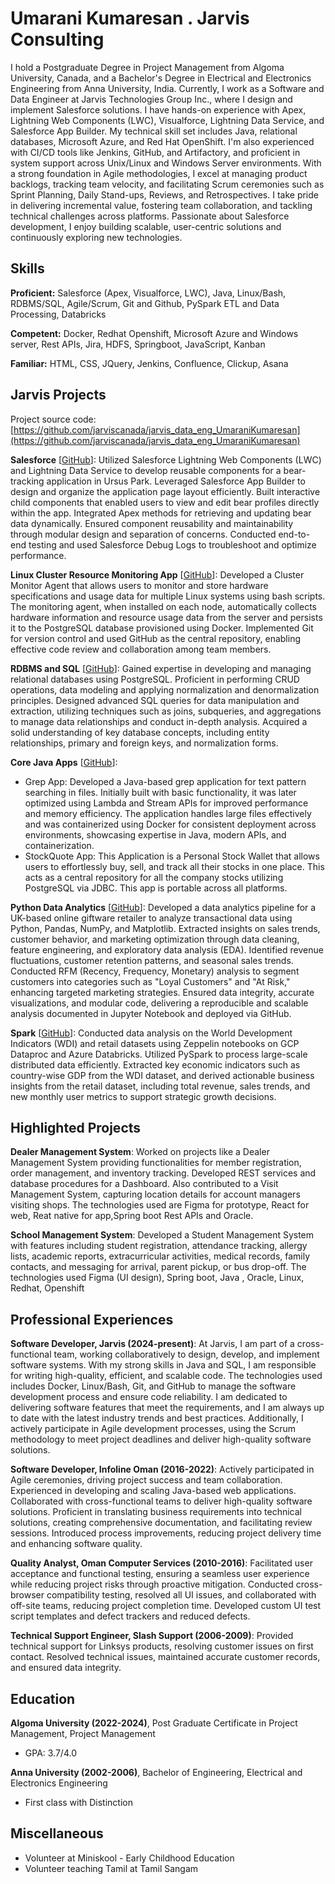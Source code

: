 # Umarani Kumaresan . Jarvis Consulting

I hold a Postgraduate Degree in Project Management from Algoma University, Canada, and a Bachelor's Degree in Electrical and Electronics Engineering from Anna University, India. Currently, I work as a Software and Data Engineer at Jarvis Technologies Group Inc., where I design and implement Salesforce solutions. I have hands-on experience with Apex, Lightning Web Components (LWC), Visualforce, Lightning Data Service, and Salesforce App Builder. My technical skill set includes Java, relational databases, Microsoft Azure, and Red Hat OpenShift. I'm also experienced with CI/CD tools like Jenkins, GitHub, and Artifactory, and proficient in system support across Unix/Linux and Windows Server environments. With a strong foundation in Agile methodologies, I excel at managing product backlogs, tracking team velocity, and facilitating Scrum ceremonies such as Sprint Planning, Daily Stand-ups, Reviews, and Retrospectives. I take pride in delivering incremental value, fostering team collaboration, and tackling technical challenges across platforms. Passionate about Salesforce development, I enjoy building scalable, user-centric solutions and continuously exploring new technologies.

## Skills

**Proficient:** Salesforce (Apex, Visualforce, LWC), Java, Linux/Bash, RDBMS/SQL, Agile/Scrum, Git and Github, PySpark ETL and Data Processing, Databricks

**Competent:** Docker, Redhat Openshift, Microsoft Azure and Windows server, Rest APIs, Jira, HDFS, Springboot, JavaScript, Kanban

**Familiar:** HTML, CSS, JQuery, Jenkins, Confluence, Clickup, Asana

## Jarvis Projects

Project source code: [https://github.com/jarviscanada/jarvis_data_eng_UmaraniKumaresan](https://github.com/jarviscanada/jarvis_data_eng_UmaraniKumaresan)


**Salesforce** [[GitHub](https://github.com/jarviscanada/jarvis_data_eng_UmaraniKumaresan/tree/masterhttps://www.salesforce.com/trailblazer/n81yihads114d7d956)]: Utilized Salesforce Lightning Web Components (LWC) and Lightning Data Service to develop reusable components for a bear-tracking application in Ursus Park. Leveraged Salesforce App Builder to design and organize the application page layout efficiently. Built interactive child components that enabled users to view and edit bear profiles directly within the app. Integrated Apex methods for retrieving and updating bear data dynamically. Ensured component reusability and maintainability through modular design and separation of concerns. Conducted end-to-end testing and used Salesforce Debug Logs to troubleshoot and optimize performance.

**Linux Cluster Resource Monitoring App** [[GitHub](https://github.com/jarviscanada/jarvis_data_eng_UmaraniKumaresan/tree/master/linux_sql)]: Developed a Cluster Monitor Agent that allows users to monitor and store hardware specifications and usage data for multiple Linux systems using bash scripts. The monitoring agent, when installed on each node, automatically collects hardware information and resource usage data from the server and persists it to the PostgreSQL database provisioned using Docker. Implemented Git for version control and used GitHub as the central repository, enabling effective code review and collaboration among team members.

**RDBMS and SQL** [[GitHub](https://github.com/jarviscanada/jarvis_data_eng_UmaraniKumaresan/tree/master/sql)]: Gained expertise in developing and managing relational databases using PostgreSQL. Proficient in performing CRUD operations, data modeling and applying normalization and denormalization principles. Designed advanced SQL queries for data manipulation and extraction, utilizing techniques such as joins, subqueries, and aggregations to manage data relationships and conduct in-depth analysis. Acquired a solid understanding of key database concepts, including entity relationships, primary and foreign keys, and normalization forms.

**Core Java Apps** [[GitHub](https://github.com/jarviscanada/jarvis_data_eng_UmaraniKumaresan/tree/master/core_java)]:
      
  - Grep App: Developed a Java-based grep application for text pattern searching in files. Initially built with basic functionality, it was later optimized using Lambda and Stream APIs for improved performance and memory efficiency. The application handles large files effectively and was containerized using Docker for consistent deployment across environments, showcasing expertise in Java, modern APIs, and containerization.
  - StockQuote App: This Application is a Personal Stock Wallet that allows users to effortlessly buy, sell, and track all their stocks in one place. This acts as a central repository for all the company stocks utilizing PostgreSQL via JDBC. This app is portable across all platforms.

**Python Data Analytics** [[GitHub](https://github.com/jarviscanada/jarvis_data_eng_UmaraniKumaresan/tree/master/python_data_analytics)]: Developed a data analytics pipeline for a UK-based online giftware retailer to analyze transactional data using Python, Pandas, NumPy, and Matplotlib. Extracted insights on sales trends, customer behavior, and marketing optimization through data cleaning, feature engineering, and exploratory data analysis (EDA). Identified revenue fluctuations, customer retention patterns, and seasonal sales trends. Conducted RFM (Recency, Frequency, Monetary) analysis to segment customers into categories such as "Loyal Customers" and "At Risk," enhancing targeted marketing strategies. Ensured data integrity, accurate visualizations, and modular code, delivering a reproducible and scalable analysis documented in Jupyter Notebook and deployed via GitHub.

**Spark** [[GitHub](https://github.com/jarviscanada/jarvis_data_eng_UmaraniKumaresan/tree/master/spark)]: Conducted data analysis on the World Development Indicators (WDI) and retail datasets using Zeppelin notebooks on GCP Dataproc and Azure Databricks. Utilized PySpark to process large-scale distributed data efficiently. Extracted key economic indicators such as country-wise GDP from the WDI dataset, and derived actionable business insights from the retail dataset, including total revenue, sales trends, and new monthly user metrics to support strategic growth decisions.


## Highlighted Projects
**Dealer Management System**: Worked on projects like a Dealer Management System providing functionalities for member registration, order management, and inventory tracking. Developed REST services and database procedures for a Dashboard. Also contributed to a Visit Management System, capturing location details for account managers visiting shops. The technologies used are Figma for prototype, React for web, Reat native for app,Spring boot Rest APIs and Oracle.

**School Management System**: Developed a Student Management System with features including student registration, attendance tracking, allergy lists, academic reports, extracurricular activities, medical records, family contacts, and messaging for arrival, parent pickup, or bus drop-off. The technologies used Figma (UI design), Spring boot, Java , Oracle, Linux, Redhat,  Openshift


## Professional Experiences

**Software Developer, Jarvis (2024-present)**: At Jarvis, I am part of a cross-functional team, working collaboratively to design, develop, and implement software systems. With my strong skills in Java and SQL, I am responsible for writing high-quality, efficient, and scalable code. The technologies used includes Docker, Linux/Bash, Git, and GitHub to manage the software development process and ensure code reliability. I am dedicated to delivering software features that meet the requirements, and I am always up to date with the latest industry trends and best practices. Additionally, I actively participate in Agile development processes, using the Scrum methodology to meet project deadlines and deliver high-quality software solutions.

**Software Developer, Infoline Oman (2016-2022)**: Actively participated in Agile ceremonies, driving project success and team collaboration. Experienced in developing and scaling Java-based web applications. Collaborated with cross-functional teams to deliver high-quality software solutions. Proficient in translating business requirements into technical solutions, creating comprehensive documentation, and facilitating review sessions.  Introduced process improvements, reducing project delivery time and enhancing software quality.

**Quality Analyst, Oman Computer Services (2010-2016)**: Facilitated user acceptance and functional testing, ensuring a seamless user experience while reducing project risks through proactive mitigation. Conducted cross-browser compatibility testing, resolved all UI issues, and collaborated with off-site teams, reducing project completion time. Developed custom UI test script templates and defect trackers and reduced defects.

**Technical Support Engineer, Slash Support (2006-2009)**: Provided technical support for Linksys products, resolving customer issues on first contact. Resolved technical issues, maintained accurate customer records, and ensured data integrity.


## Education
**Algoma University (2022-2024)**, Post Graduate Certificate in Project Management, Project Management
- GPA: 3.7/4.0

**Anna University (2002-2006)**, Bachelor of Engineering, Electrical and Electronics Engineering
- First class with Distinction


## Miscellaneous
- Volunteer at Miniskool - Early Childhood Education
- Volunteer teaching Tamil at Tamil Sangam